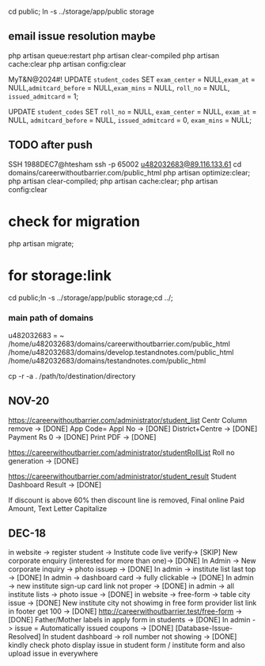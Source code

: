 cd public;
ln -s ../storage/app/public storage

## email issue resolution maybe
php artisan queue:restart
php artisan clear-compiled
php artisan cache:clear
php artisan config:clear

MyT&N@2024#!
UPDATE `student_codes` SET `exam_center` = NULL,`exam_at` = NULL,`admitcard_before` = NULL,`exam_mins` = NULL, `roll_no` = NULL, `issued_admitcard` = 1;

UPDATE `student_codes` 
SET `roll_no` = NULL,
`exam_center` = NULL,
`exam_at` = NULL,
`admitcard_before` = NULL,
`issued_admitcard` = 0,
`exam_mins` = NULL;


## TODO after push
SSH
1988DEC7@htesham
ssh -p 65002 u482032683@89.116.133.61
cd domains/careerwithoutbarrier.com/public_html
php artisan optimize:clear; php artisan clear-compiled; php artisan cache:clear; php artisan config:clear
# check for migration
php artisan migrate;
# for storage:link
cd public;ln -s ../storage/app/public storage;cd ../;

### main path of domains
u482032683 = ~
/home/u482032683/domains/careerwithoutbarrier.com/public_html
/home/u482032683/domains/develop.testandnotes.com/public_html
/home/u482032683/domains/testandnotes.com/public_html

cp -r -a . /path/to/destination/directory

## NOV-20
https://careerwithoutbarrier.com/administrator/student_list
Centr Column remove -> [DONE]
App Code= Appl No -> [DONE]
District+Centre -> [DONE]
Payment Rs 0 -> [DONE]
Print PDF -> [DONE]

https://careerwithoutbarrier.com/administrator/studentRollList
Roll no generation -> [DONE]

https://careerwithoutbarrier.com/administrator/student_result
Student Dashboard Result -> [DONE]

If discount is above 60% then discount line is removed, Final online Paid Amount, Text Letter Capitalize

## DEC-18
in website -> register student -> Institute code live verify-> [SKIP]
New corporate enquiry (interested for more than one)-> [DONE]
In Admin -> New corporate inquiry -> photo issuep -> [DONE]
In admin -> institute list last top -> [DONE]
In admin -> dashboard card -> fully clickable -> [DONE]
In admin -> new institute sign-up card link not proper -> [DONE]
in admin -> all institute lists -> photo issue -> [DONE]
in website -> free-form -> table city issue -> [DONE]
New institute city not showimg in free form provider list  link in footer get 100 -> [DONE]
http://careerwithoutbarrier.test/free-form -> [DONE]
Father/Mother labels in apply form in students -> [DONE]
In admin -> issue = Automatically issued coupons -> [DONE] [Database-Issue-Resolved]
In student dashboard -> roll number not showing -> [DONE]
kindly check photo display issue in student form / institute form and also  upload issue in everywhere
